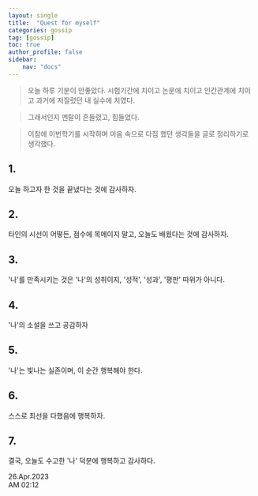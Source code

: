 ```yaml
---
layout: single
title:  "Quest for myself"
categories: gossip
tag: [gossip]
toc: true
author_profile: false
sidebar:
    nav: "docs"
---
```



> 오늘 하루 기분이 안좋았다. 시험기간에 치이고 논문에 치이고 인간관계에 치이고 과거에 저질렀던 내 실수에 치였다.<br/>


> 그래서인지 멘탈이 흔들렸고, 힘들었다.<br/>


> 이참에 이번학기를 시작하며 마음 속으로 다짐 했던 생각들을 글로 정리하기로 생각했다.<br/>

## 1.
오늘 하고자 한 것을 끝냈다는 것에 감사하자.
## 2.
타인의 시선이 어떻든, 점수에 목메이지 말고, 오늘도 배웠다는 것에 감사하자.
## 3.
'나'를 만족시키는 것은 '나'의 성취이지, '성적', '성과', '평판' 따위가 아니다.
## 4.
'나'의 소설을 쓰고 공감하자
## 5.
'나'는 빛나는 실존이며, 이 순간 행복해야 한다.
## 6.
스스로 최선을 다했음에 행복하자.
## 7.
결국, 오늘도 수고한 '나' 덕분에 행복하고 감사하다.

26.Apr.2023<br/>
AM 02:12
